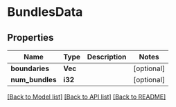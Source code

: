 # BundlesData

## Properties

Name | Type | Description | Notes
------------ | ------------- | ------------- | -------------
**boundaries** | **Vec<String>** |  | [optional] 
**num_bundles** | **i32** |  | [optional] 

[[Back to Model list]](../README.md#documentation-for-models) [[Back to API list]](../README.md#documentation-for-api-endpoints) [[Back to README]](../README.md)



